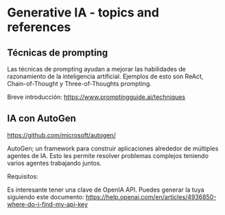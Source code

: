 
# Generative IA - topics and references

## Técnicas de prompting

Las técnicas de prompting ayudan a mejorar las habilidades de razonamiento de la inteligencia artificial. Ejemplos de esto son ReAct, Chain-of-Thought y Three-of-Thoughts prompting.

Breve introducción:
https://www.promptingguide.ai/techniques



## IA con AutoGen

https://github.com/microsoft/autogen/ 

AutoGen; un framework para construir aplicaciones alrededor de múltiples agentes de IA. Esto les permite resolver problemas complejos teniendo varios agentes trabajando juntos.


Requisitos:

Es interesante tener una clave de OpenIA API. Puedes generar la tuya siguiendo este documento: https://help.openai.com/en/articles/4936850-where-do-i-find-my-api-key